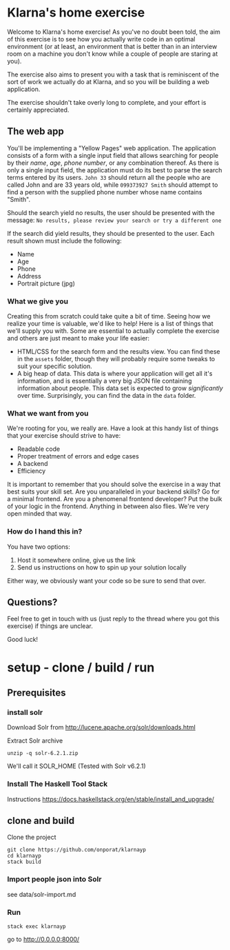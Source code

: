 # Klarna's home exercise
Welcome to Klarna's home exercise! As you've no doubt been told, the aim of this exercise is to see how you actually write code in an optimal environment (or at least, an environment that is better than in an interview room on a machine you don't know while a couple of people are staring at you).

The exercise also aims to present you with a task that is reminiscent of the sort of work we actually do at Klarna, and so you will be building a web application.

The exercise shouldn't take overly long to complete, and your effort is certainly appreciated.

## The web app
You'll be implementing a "Yellow Pages" web application. The application consists of a form with a single input field that allows searching for people by their _name_, _age_, _phone number_, or any combination thereof. As there is only a single input field, the application must do its best to parse the search terms entered by its users. `John 33` should return all the people who are called John and are 33 years old, while `099373927 Smith` should attempt to find a person with the supplied phone number whose name contains "Smith".

Should the search yield no results, the user should be presented with the message: `No results, please review your search or try a different one`

If the search did yield results, they should be presented to the user. Each result shown must include the following:

* Name
* Age
* Phone
* Address
* Portrait picture (jpg)

### What we give you
Creating this from scratch could take quite a bit of time. Seeing how we realize your time is valuable, we'd like to help! Here is a list of things that we'll supply you with. Some are essential to actually complete the exercise and others are just meant to make your life easier:

* HTML/CSS for the search form and the results view. You can find these in the `assets` folder, though they will probably require some tweaks to suit your specific solution.
* A big heap of data. This data is where your application will get all it's information, and is essentially a very big JSON file containing information about people. This data set is expected to grow *significantly* over time. Surprisingly, you can find the data in the `data` folder.

### What we want from you
We're rooting for you, we really are. Have a look at this handy list of things that your exercise should strive to have:

* Readable code
* Proper treatment of errors and edge cases
* A backend
* Efficiency

It is important to remember that you should solve the exercise in a way that best suits your skill set. Are you unparalleled in your backend skills? Go for a minimal frontend. Are you a phenomenal frontend developer? Put the bulk of your logic in the frontend. Anything in between also flies. We're very open minded that way.

### How do I hand this in?
You have two options:

1. Host it somewhere online, give us the link
2. Send us instructions on how to spin up your solution locally

Either way, we obviously want your code so be sure to send that over.

## Questions?
Feel free to get in touch with us (just reply to the thread where you got this exercise) if things are unclear.

Good luck!

# setup - clone / build / run
## Prerequisites
### install solr
Download Solr from http://lucene.apache.org/solr/downloads.html

Extract Solr archive
```
unzip -q solr-6.2.1.zip
```
We'll call it SOLR_HOME
(Tested with Solr v6.2.1)

### Install The Haskell Tool Stack
Instructions https://docs.haskellstack.org/en/stable/install_and_upgrade/

## clone and build
Clone the project
```
git clone https://github.com/onporat/klarnayp
cd klarnayp
stack build
```

### Import people json into Solr
see data/solr-import.md

### Run
```
stack exec klarnayp
```
go to http://0.0.0.0:8000/

